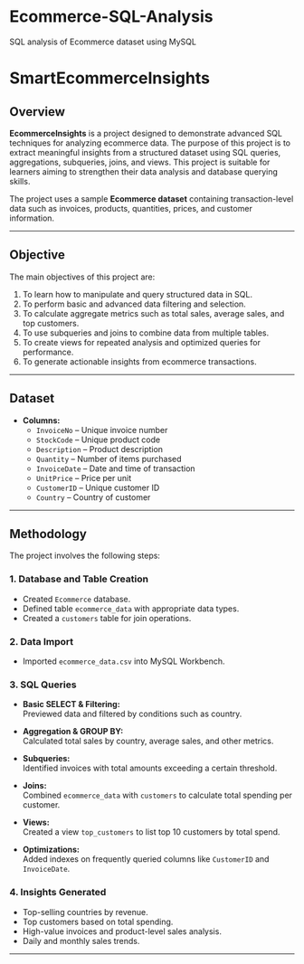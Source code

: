 # Ecommerce-SQL-Analysis
SQL analysis of Ecommerce dataset using MySQL

# SmartEcommerceInsights

## Overview
**EcommerceInsights** is a project designed to demonstrate advanced SQL techniques for analyzing ecommerce data. The purpose of this project is to extract meaningful insights from a structured dataset using SQL queries, aggregations, subqueries, joins, and views. This project is suitable for learners aiming to strengthen their data analysis and database querying skills.

The project uses a sample **Ecommerce dataset** containing transaction-level data such as invoices, products, quantities, prices, and customer information.

---

## Objective
The main objectives of this project are:

1. To learn how to manipulate and query structured data in SQL.
2. To perform basic and advanced data filtering and selection.
3. To calculate aggregate metrics such as total sales, average sales, and top customers.
4. To use subqueries and joins to combine data from multiple tables.
5. To create views for repeated analysis and optimized queries for performance.
6. To generate actionable insights from ecommerce transactions.

---

## Dataset 
- **Columns:**
  - `InvoiceNo` – Unique invoice number
  - `StockCode` – Unique product code
  - `Description` – Product description
  - `Quantity` – Number of items purchased
  - `InvoiceDate` – Date and time of transaction
  - `UnitPrice` – Price per unit
  - `CustomerID` – Unique customer ID
  - `Country` – Country of customer
---

## Methodology

The project involves the following steps:

### 1. Database and Table Creation
- Created `Ecommerce` database.
- Defined table `ecommerce_data` with appropriate data types.
- Created a `customers` table for join operations.

### 2. Data Import
- Imported `ecommerce_data.csv` into MySQL Workbench.

### 3. SQL Queries
- **Basic SELECT & Filtering:**  
  Previewed data and filtered by conditions such as country.
  
- **Aggregation & GROUP BY:**  
  Calculated total sales by country, average sales, and other metrics.
  
- **Subqueries:**  
  Identified invoices with total amounts exceeding a certain threshold.
  
- **Joins:**  
  Combined `ecommerce_data` with `customers` to calculate total spending per customer.
  
- **Views:**  
  Created a view `top_customers` to list top 10 customers by total spend.
  
- **Optimizations:**  
  Added indexes on frequently queried columns like `CustomerID` and `InvoiceDate`.

### 4. Insights Generated
- Top-selling countries by revenue.
- Top customers based on total spending.
- High-value invoices and product-level sales analysis.
- Daily and monthly sales trends.

---

